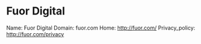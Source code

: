 
# Fuor Digital

Name: Fuor Digital
Domain: fuor.com
Home: http://fuor.com/
Privacy_policy: http://fuor.com/privacy
